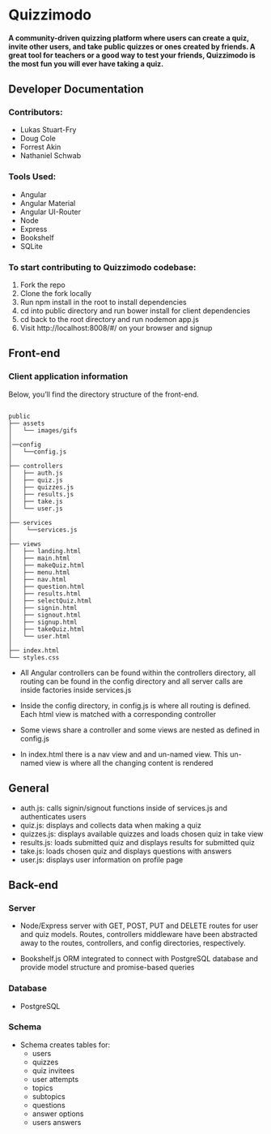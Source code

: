 # Quizzimodo

#### A community-driven quizzing platform where users can create a quiz, invite other users, and take public quizzes or ones created by friends. A great tool for teachers or a good way to test your friends, Quizzimodo is the most fun you will ever have taking a quiz.

## Developer Documentation

### Contributors: 

- Lukas Stuart-Fry
- Doug Cole
- Forrest Akin
- Nathaniel Schwab

### Tools Used:
- Angular
- Angular Material
- Angular UI-Router
- Node
- Express
- Bookshelf
- SQLite

### To start contributing to Quizzimodo codebase:

1. Fork the repo
2. Clone the fork locally
3. Run npm install in the root to install dependencies
4. cd into public directory and run bower install for client dependencies
5. cd back to the root directory and run nodemon app.js
6. Visit http://localhost:8008/#/ on your browser and signup 


## Front-end

### Client application information

Below, you’ll find the directory structure of the front-end. 

```

public
├── assets
│   └── images/gifs
│ 
│──config
│   └──config.js
│ 
├── controllers
│   ├── auth.js
│   ├── quiz.js
│   ├── quizzes.js
│   ├── results.js
│   ├── take.js
│   └── user.js
│
├── services
│    └──services.js
│
├── views
│   ├── landing.html
│   ├── main.html
│   ├── makeQuiz.html
│   ├── menu.html
│   ├── nav.html
│   ├── question.html
│   ├── results.html
│   ├── selectQuiz.html
│   ├── signin.html
│   ├── signout.html
│   ├── signup.html
│   ├── takeQuiz.html
│   └── user.html
│
├── index.html
└── styles.css

```

- All Angular controllers can be found within the controllers directory, all routing can be found in the config directory and all server calls are inside factories inside services.js

- Inside the config directory, in config.js is where all routing is defined. Each html view is matched with a corresponding controller

- Some views share a controller and some views are nested as defined in config.js

- In index.html there is a nav view and and un-named view. This un-named view is where all the changing content is rendered


## General

- auth.js: calls signin/signout functions inside of services.js and authenticates users
- quiz.js: displays and collects data when making a quiz
- quizzes.js: displays available quizzes and loads chosen quiz in take view
- results.js: loads submitted quiz and displays results for submitted quiz
- take.js: loads chosen quiz and displays questions with answers
- user.js: displays user information on profile page


## Back-end

### Server

- Node/Express server with  GET, POST, PUT and DELETE routes for user and quiz models. Routes, controllers middleware have been abstracted away to the routes, controllers, and config directories, respectively.

- Bookshelf.js ORM integrated to connect with PostgreSQL database and provide model structure and promise-based queries

### Database

- PostgreSQL

### Schema

- Schema creates tables for: 
  - users
  - quizzes
  - quiz invitees
  - user attempts
  - topics
  - subtopics
  - questions
  - answer options
  - users answers


